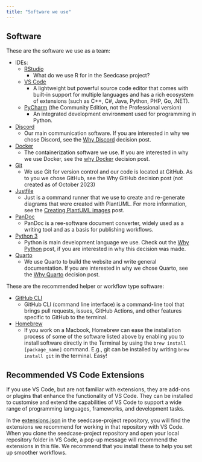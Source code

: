 ```yaml
---
title: "Software we use"
---
```


## Software

These are the software we use as a team:

- IDEs:
    - [RStudio](https://posit.co/download/rstudio-desktop/)
        - What do we use R for in the Seedcase project?
    - [VS Code](https://code.visualstudio.com/download)
        - A lightweight but powerful source code editor that comes with built-in support for multiple languages and has a rich ecosystem of extensions (such as C++, C#, Java, Python, PHP, Go, .NET).
    - [PyCharm](https://www.jetbrains.com/pycharm/download/) (the Community Edition, not the
          Professional version)
        - An integrated development environment used for programming in Python.
- [Discord](https://discord.com/download)
    - Our main communication software. If you are interested in why we chose Discord, see the [Why Discord](https://seedcase-project.org/community/decisions/why-discord/) decision post.
- [Docker](https://docs.docker.com/get-docker/)
    - The containerization software we use. If you are interested in why we use Docker, see the
    [why Docker](https://seedcase-project.org/design/decisions/why-docker/index.html) decision post.
- [Git](https://git-scm.com/downloads)
    - We use Git for version control and our code is located at GitHub. As to you we chose GitHub, see the Why GitHub decision post (not created as of October 2023)
- [Justfile](https://just.systems/man/en/chapter_4.html)
    - Just is a command runner that we use to create and re-generate diagrams that were created with PlantUML. For more information, see the [Creating PlantUML images](create-puml-images.md) post.
- [PanDoc](https://pandoc.org/installing.html)
    - PanDoc is a  ree-software document converter, widely used as a writing tool and as a basis for publishing workflows. 
- [Python 3](https://www.python.org/downloads/)
    - Python is main development language we use. Check out the [Why Python](https://seedcase-project.org/design/decisions/why-python/index.html) post, if you are interested in why this decision was made.
- [Quarto](https://quarto.org/docs/get-started/)
    - We use Quarto to build the website and write general documentation. If you are interested in why we chose Quarto, see the [Why Quarto](https://seedcase-project.org/community/decisions/why-quarto/index.html) decision post.

These are the recommended helper or workflow type software:

- [GitHub CLI](https://cli.github.com/manual/)
    - GitHub CLI (command line interface) is a command-line tool that brings pull requests, issues, GitHub Actions, and other features specific to GitHub to the terminal.
- [Homebrew](https://docs.brew.sh/Installation)
    - If you work on a Macbook, Homebrew can ease the installation process of some of the software listed above by enabling you to install software directly in the Terminal by using the `brew install [package_name]` command. E.g., git can be installed by writing `brew install git` in the terminal. Easy!

## Recommended VS Code Extensions

If you use VS Code, but are not familiar with extensions, they are add-ons or plugins
that enhance the functionality of VS Code. They can be installed to customise and extend the
capabilities of VS Code to support a wide range of programming languages, frameworks, and
development tasks.

In the [extensions.json](https://github.com/seedcase-project/seedcase-project/blob/main/.vscode/extensions.json)
in the seedcase-project repository, you will find the extensions we recommend for working
in that repository with VS Code. When you clone the seedcase-project repository and open your local repository
folder in VS Code, a pop-up message will recommend the extensions in this file.
We recommend that you install these to help you set up smoother workflows.
